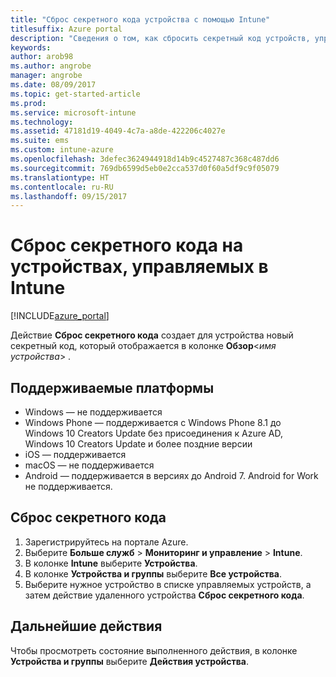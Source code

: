 ```yaml
---
title: "Сброс секретного кода устройства с помощью Intune"
titlesuffix: Azure portal
description: "Сведения о том, как сбросить секретный код устройств, управляемых в Intune.\""
keywords: 
author: arob98
ms.author: angrobe
manager: angrobe
ms.date: 08/09/2017
ms.topic: get-started-article
ms.prod: 
ms.service: microsoft-intune
ms.technology: 
ms.assetid: 47181d19-4049-4c7a-a8de-422206c4027e
ms.suite: ems
ms.custom: intune-azure
ms.openlocfilehash: 3defec3624944918d14b9c4527487c368c487dd6
ms.sourcegitcommit: 769db6599d5eb0e2cca537d0f60a5df9c9f05079
ms.translationtype: HT
ms.contentlocale: ru-RU
ms.lasthandoff: 09/15/2017
---
```

# <a name="reset-the-passcode-on-intune-managed-devices"></a>Сброс секретного кода на устройствах, управляемых в Intune


[!INCLUDE[azure_portal](./includes/azure_portal.md)]

Действие **Сброс секретного кода** создает для устройства новый секретный код, который отображается в колонке **Обзор**<*имя устройства*> .

## <a name="supported-platforms"></a>Поддерживаемые платформы

- Windows — не поддерживается
- Windows Phone — поддерживается с Windows Phone 8.1 до Windows 10 Creators Update без присоединения к Azure AD, Windows 10 Creators Update и более поздние версии
- iOS — поддерживается
- macOS — не поддерживается
- Android — поддерживается в версиях до Android 7. Android for Work не поддерживается.

## <a name="how-to-reset-a-passcode"></a>Сброс секретного кода

1. Зарегистрируйтесь на портале Azure.
2. Выберите **Больше служб** > **Мониторинг и управление** > **Intune**.
3. В колонке **Intune** выберите **Устройства**.
4. В колонке **Устройства и группы** выберите **Все устройства**.
5. Выберите нужное устройство в списке управляемых устройств, а затем действие удаленного устройства **Сброс секретного кода**.

## <a name="next-steps"></a>Дальнейшие действия

Чтобы просмотреть состояние выполненного действия, в колонке **Устройства и группы** выберите **Действия устройства**.
